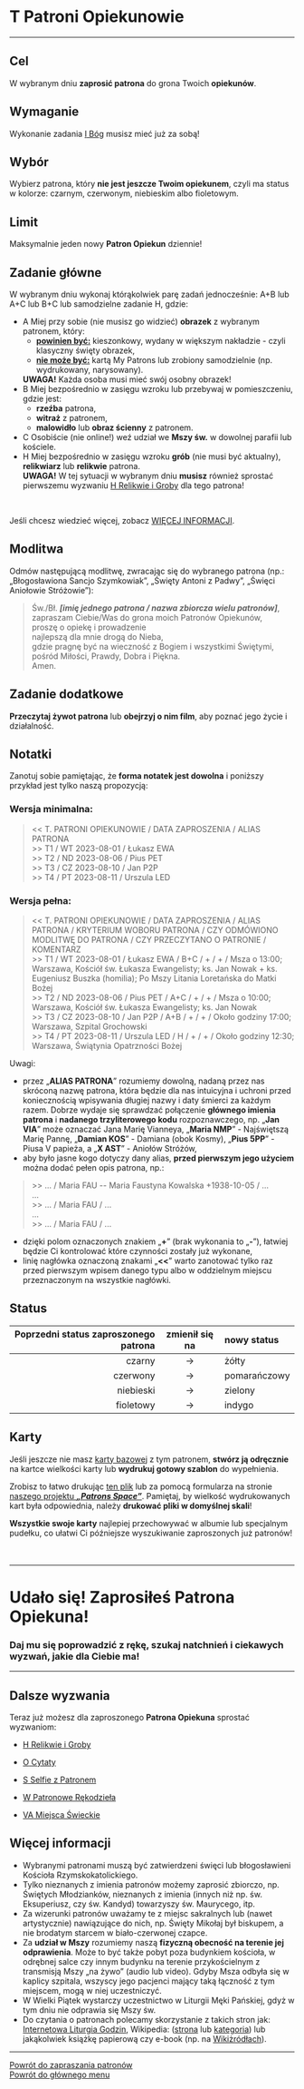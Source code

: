 # <span class="status status-list"><span class="status status-yellow">T</span> Patroni Opiekunowie</span>
---
## Cel
W <span class="selected-day-info">wybranym dniu</span> **zaprosić patrona** do grona Twoich **opiekunów**.
## Wymaganie
Wykonanie zadania [<span class="status status-list"><span class="status status-god">I</span> Bóg</span>](bog.md) musisz mieć już za sobą!
## Wybór
Wybierz patrona, który **nie jest jeszcze Twoim opiekunem**, czyli ma status w kolorze: <span class="status status-black">czarnym</span>, <span class="status status-red">czerwonym</span>, <span class="status status-blue">niebieskim</span> albo <span class="status status-violet">fioletowym</span>.
## Limit
Maksymalnie jeden nowy **Patron Opiekun** dziennie!
## Zadanie główne
W <span class="selected-day-info">wybranym dniu</span> wykonaj którąkolwiek parę zadań jednocześnie:
<span class="status status-title"><span class="status status-title">A</span>+<span class="status status-title">B</span></span>
lub 
<span class="status status-title"><span class="status status-title">A</span>+<span class="status status-title">C</span></span>
lub
<span class="status status-title"><span class="status status-title">B</span>+<span class="status status-title">C</span></span>
lub samodzielne zadanie
<span class="status status-title">H</span>, gdzie:
<ul class="list-group list-group-light list-group-small">
  <li class="list-group-item">
    <span class="status status-title">A</span> Miej przy sobie (nie musisz go widzieć) <strong>obrazek</strong> z wybranym patronem, który:
    <ul>
      <li><strong><u>powinien być:</u></strong> kieszonkowy, wydany w większym nakładzie - czyli klasyczny święty obrazek,</li>
      <li><strong><u>nie może być:</u></strong> kartą My Patrons lub zrobiony samodzielnie (np. wydrukowany, narysowany).</li>
    </ul>
    <strong>UWAGA!</strong> Każda osoba musi mieć swój osobny obrazek!
  </li>
  <li class="list-group-item">
    <span class="status status-title">B</span> Miej bezpośrednio w zasięgu wzroku lub przebywaj w pomieszczeniu, gdzie jest:
    <ul>
      <li><strong>rzeźba</strong> patrona,</li>
      <li><strong>witraż</strong> z patronem,</li>
      <li><strong>malowidło</strong> lub <strong>obraz ścienny</strong> z patronem.</li>
    </ul>
  </li>
  <li class="list-group-item">
    <span class="status status-title">C</span> Osobiście (nie online!) weź udział we <strong>Mszy św.</strong> w dowolnej parafii lub kościele.
  </li>
  <li class="list-group-item">
    <span class="status status-title">H</span> Miej bezpośrednio w zasięgu wzroku <strong>grób</strong> (nie musi być aktualny), <strong>relikwiarz</strong> lub <strong>relikwie</strong> patrona.
    <br />
    <strong>UWAGA!</strong> W tej sytuacji w <span class="selected-day-info">wybranym dniu</span> <strong>musisz</strong> również sprostać pierwszemu wyzwaniu <a href="relikwie_i_groby.md"><span class="status status-list"><span class="status status-list">H</span> Relikwie i Groby</span></a> dla tego patrona!
  </li>
</ul>
<br />

Jeśli chcesz wiedzieć więcej, zobacz [WIĘCEJ INFORMACJI](#patroni-opiekunowie-wiecej-informacji).

## Modlitwa
Odmów następującą modlitwę, zwracając się do wybranego patrona (np.: „Błogosławiona Sancjo Szymkowiak”, „Święty Antoni z Padwy”, „Święci Aniołowie Stróżowie”):
> Św./Bł. _**[imię jednego patrona / nazwa zbiorcza wielu patronów]**_,  
> zapraszam Ciebie/Was do grona moich Patronów Opiekunów,  
> proszę o opiekę i prowadzenie  
> najlepszą dla mnie drogą do Nieba,  
> gdzie pragnę być na wieczność z Bogiem i wszystkimi Świętymi,  
> pośród Miłości, Prawdy, Dobra i Piękna.  
> Amen.
## Zadanie dodatkowe
**Przeczytaj żywot patrona** lub **obejrzyj o nim film**, aby poznać jego życie i działalność.
## Notatki
Zanotuj sobie pamiętając, że **forma notatek jest dowolna** i poniższy przykład jest tylko naszą propozycją:
### Wersja minimalna:
> \<\< T. PATRONI OPIEKUNOWIE / DATA ZAPROSZENIA / ALIAS PATRONA  
> \>\> T1 / WT 2023-08-01 / Łukasz EWA  
> \>\> T2 / ND 2023-08-06 / Pius PET  
> \>\> T3 / CZ 2023-08-10 / Jan P2P  
> \>\> T4 / PT 2023-08-11 / Urszula LED
### Wersja pełna:
> \<\< T. PATRONI OPIEKUNOWIE / DATA ZAPROSZENIA / ALIAS PATRONA / KRYTERIUM WOBORU PATRONA / CZY ODMÓWIONO MODLITWĘ DO PATRONA / CZY PRZECZYTANO O PATRONIE / KOMENTARZ  
> \>\> T1 / WT 2023-08-01 / Łukasz EWA / B+C / + / + / Msza o 13:00; Warszawa, Kościół św. Łukasza Ewangelisty; ks. Jan Nowak + ks. Eugeniusz Buszka (homilia); Po Mszy Litania Loretańska do Matki Bożej  
> \>\> T2 / ND 2023-08-06 / Pius PET / A+C / + / + / Msza o 10:00; Warszawa, Kościół św. Łukasza Ewangelisty; ks. Jan Nowak  
> \>\> T3 / CZ 2023-08-10 / Jan P2P / A+B / + / + / Około godziny 17:00; Warszawa, Szpital Grochowski  
> \>\> T4 / PT 2023-08-11 / Urszula LED / H / + / + / Około godziny 12:30; Warszawa, Świątynia Opatrzności Bożej

Uwagi:
- przez „**ALIAS PATRONA**” rozumiemy dowolną, nadaną przez nas skróconą nazwę patrona, która będzie dla nas intuicyjna i uchroni przed koniecznością wpisywania długiej nazwy i daty śmierci za każdym razem. Dobrze wydaje się sprawdzać połączenie **głównego imienia patrona** i **nadanego trzyliterowego kodu** rozpoznawczego, np. „**Jan VIA**” może oznaczać Jana Marię Vianneya, „**Maria NMP**” - Najświętszą Marię Pannę, „**Damian KOS**” - Damiana (obok Kosmy), „**Pius 5PP**” - Piusa V papieża, a „**X AST**” - Aniołów Stróżów,
- aby było jasne kogo dotyczy dany alias, **przed pierwszym jego użyciem** można dodać pełen opis patrona, np.:
> \>\> ... / Maria FAU -- Maria Faustyna Kowalska +1938-10-05 / ...  
> ...  
> \>\> ... / Maria FAU / ...  
> ...  
> \>\> ... / Maria FAU / ...
- dzięki polom oznaczonych znakiem „**+**” (brak wykonania to „**-**”), łatwiej będzie Ci kontrolować które czynności zostały już wykonane,
- linię nagłówka oznaczoną znakami „**<<**” warto zanotować tylko raz przed pierwszym wpisem danego typu albo w oddzielnym miejscu przeznaczonym na wszystkie nagłówki.

## Status
| Poprzedni status zaproszonego patrona | zmienił się na | nowy status |
|---:|:---:|:---|
|<span class="status status-black">czarny</span>|→|<span class="status status-yellow">żółty</span>|
|<span class="status status-red">czerwony</span>|→|<span class="status status-orange">pomarańczowy</span>|
|<span class="status status-blue">niebieski</span>|→|<span class="status status-green">zielony</span>|
|<span class="status status-violet">fioletowy</span>|→|<span class="status status-indigo">indygo</span>|
## Karty
Jeśli jeszcze nie masz [karty bazowej](karty_kolekcjonerskie.md#karty-kolekcjonerskie-karty-bazowe) z tym patronem, **stwórz ją odręcznie** na kartce wielkości karty lub **wydrukuj gotowy szablon** do wypełnienia.

Zrobisz to łatwo drukując [ten plik](/pl/pdf/karty_bazowe.pdf) lub za pomocą formularza na stronie [naszego projektu **_„Patrons Space”_**](https://pl.patrons.space/cards). Pamiętaj, by wielkość wydrukowanych kart była odpowiednia, należy **drukować pliki w domyślnej skali**!

**Wszystkie swoje karty** najlepiej przechowywać w albumie lub specjalnym pudełku, co ułatwi Ci późniejsze wyszukiwanie zaproszonych już patronów!
<br />
<br />
<br />

---
# Udało się! Zaprosiłeś **Patrona Opiekuna**!
### Daj mu się poprowadzić z rękę, szukaj natchnień i ciekawych wyzwań, jakie dla Ciebie ma!
---

## Dalsze wyzwania
Teraz już możesz dla zaproszonego **Patrona Opiekuna** sprostać wyzwaniom:
- [<span class="status status-list"><span class="status status-list">H</span> Relikwie i Groby</span>](relikwie_i_groby.md)

- [<span class="status status-list"><span class="status status-list">O</span> Cytaty</span>](cytaty.md)

- [<span class="status status-list"><span class="status status-list">S</span> Selfie z Patronem</span>](selfie_z_patronem.md)

- [<span class="status status-list"><span class="status status-list">W</span> Patronowe Rękodzieła</span>](patronowe_rekodziela.md)

- [<span class="status status-list"><span class="status status-list">VA</span> Miejsca Świeckie</span>](miejsca_swieckie.md)
## <span id="patroni-opiekunowie-wiecej-informacji">Więcej informacji</span>
- Wybranymi patronami muszą być zatwierdzeni święci lub błogosławieni Kościoła Rzymskokatolickiego.
- Tylko nieznanych z imienia patronów możemy zaprosić zbiorczo, np. Świętych Młodzianków, nieznanych z imienia (innych niż np. św. Eksuperiusz, czy św. Kandyd) towarzyszy św. Maurycego, itp.
- Za wizerunki patronów uważamy te z miejsc sakralnych lub (nawet artystycznie) nawiązujące do nich, np. Święty Mikołaj był biskupem, a nie brodatym starcem w biało-czerwonej czapce.
- Za **udział w Mszy** rozumiemy naszą **fizyczną obecność na terenie jej odprawienia**. Może to być także pobyt poza budynkiem kościoła, w odrębnej salce czy innym budynku na terenie przykościelnym z transmisją Mszy „na żywo” (audio lub video). Gdyby Msza odbyła się w kaplicy szpitala, wszyscy jego pacjenci mający taką łączność z tym miejscem, mogą w niej uczestniczyć.
- W Wielki Piątek wystarczy uczestnictwo w Liturgii Męki Pańskiej, gdyż w tym dniu nie odprawia się Mszy św.
- Do czytania o patronach polecamy skorzystanie z takich stron jak: [Internetowa Liturgia Godzin](https://brewiarz.pl/czytelnia/swieci/index.php3), Wikipedia: ([strona](https://pl.wikipedia.org/wiki/%C5%9Awi%C4%99ci_i_b%C5%82ogos%C5%82awieni_Ko%C5%9Bcio%C5%82a_katolickiego) lub [kategoria](https://pl.wikipedia.org/wiki/Kategoria:%C5%9Awi%C4%99ci_katoliccy)) lub jakąkolwiek książkę papierową czy e-book (np. na [Wikiżródłach](https://pl.wikisource.org/wiki/%C5%BBywoty_%C5%9Awi%C4%99tych_Pa%C5%84skich_na_wszystkie_dnie_roku)).

---

[Powrót do zapraszania patronów](jak_zapraszac_patronow.md#jak-zapraszac-patronow-patron-opiekun)  
[Powrót do głównego menu](index.md)
